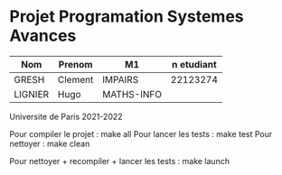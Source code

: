 Projet Programation Systemes Avances
====

| Nom      | Prenom   | M1           | n etudiant  |
|----------|----------|--------------|-------------|
| GRESH    | Clement  | IMPAIRS      | 22123274    |
| LIGNIER  | Hugo     | MATHS-INFO   |             |


Universite de Paris
2021-2022

Pour compiler le projet : make all
Pour lancer les tests : make test
Pour nettoyer : make clean

Pour nettoyer + recompiler + lancer les tests : make launch